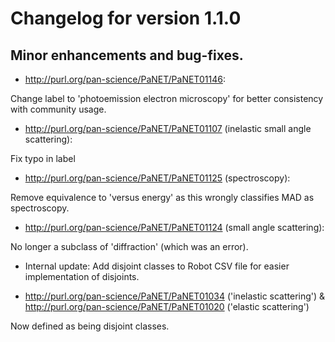 # Changelog for version 1.1.0

## Minor enhancements and bug-fixes.

- http://purl.org/pan-science/PaNET/PaNET01146:

Change label to 'photoemission electron microscopy' for better consistency with community usage.

- http://purl.org/pan-science/PaNET/PaNET01107 (inelastic small angle scattering):

Fix typo in label

- http://purl.org/pan-science/PaNET/PaNET01125 (spectroscopy):

Remove equivalence to 'versus energy' as this wrongly classifies MAD as spectroscopy.

- http://purl.org/pan-science/PaNET/PaNET01124 (small angle scattering):

No longer a subclass of 'diffraction' (which was an error).

- Internal update: Add disjoint classes to Robot CSV file for easier implementation of disjoints.

- http://purl.org/pan-science/PaNET/PaNET01034 ('inelastic scattering') & http://purl.org/pan-science/PaNET/PaNET01020 ('elastic scattering')

Now defined as being disjoint classes.